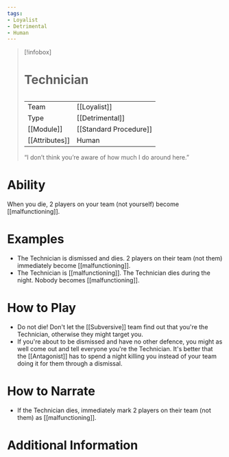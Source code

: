 ```yaml
---
tags:
- Loyalist
- Detrimental
- Human
---
```

> [!infobox]
> # Technician
> ######
> |  |  |
> | ---- | ---- |
> | Team | [[Loyalist]] |
> | Type | [[Detrimental]] |
> | [[Module]] | [[Standard Procedure]] |
> | [[Attributes]] | Human |
>  “I don’t think you’re aware of how much I do around here.”
# Ability
When you die, 2 players on your team (not yourself) become [[malfunctioning]].

# Examples
- The Technician is dismissed and dies. 2 players on their team (not them) immediately become [[malfunctioning]].
- The Technician is [[malfunctioning]]. The Technician dies during the night. Nobody becomes [[malfunctioning]].

# How to Play
- Do not die! Don't let the [[Subversive]] team find out that you're the Technician, otherwise they might target you.
- If you're about to be dismissed and have no other defence, you might as well come out and tell everyone you're the Technician. It's better that the [[Antagonist]] has to spend a night killing you instead of your team doing it for them through a dismissal.

# How to Narrate
- If the Technician dies, immediately mark 2 players on their team (not them) as [[malfunctioning]].

# Additional Information
